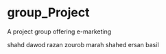 # group_Project

A project group offering e-marketing

shahd dawod
razan zourob
marah
shahed ersan 
basil 
